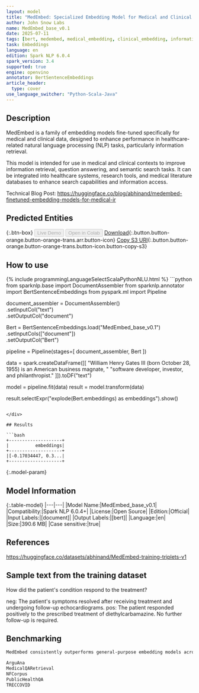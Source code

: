```yaml
---
layout: model
title: "MedEmbed: Specialized Embedding Model for Medical and Clinical Information Retrieval"
author: John Snow Labs
name: MedEmbed_base_v0.1
date: 2025-07-11
tags: [bert, medembed, medical_embedding, clinical_embedding, information_retrieval, en, open_source, openvino]
task: Embeddings
language: en
edition: Spark NLP 6.0.4
spark_version: 3.4
supported: true
engine: openvino
annotator: BertSentenceEmbeddings
article_header:
  type: cover
use_language_switcher: "Python-Scala-Java"
---
```


## Description

MedEmbed is a family of embedding models fine-tuned specifically for medical and clinical data, designed to enhance performance in healthcare-related natural language processing (NLP) tasks, particularly information retrieval.

This model is intended for use in medical and clinical contexts to improve information retrieval, question answering, and semantic search tasks. It can be integrated into healthcare systems, research tools, and medical literature databases to enhance search capabilities and information access.

Technical Blog Post: https://huggingface.co/blog/abhinand/medembed-finetuned-embedding-models-for-medical-ir

## Predicted Entities



{:.btn-box}
<button class="button button-orange" disabled>Live Demo</button>
<button class="button button-orange" disabled>Open in Colab</button>
[Download](https://s3.amazonaws.com/auxdata.johnsnowlabs.com/public/models/MedEmbed_base_v0.1_en_6.0.4_3.4_1752193265660.zip){:.button.button-orange.button-orange-trans.arr.button-icon}
[Copy S3 URI](s3://auxdata.johnsnowlabs.com/public/models/MedEmbed_base_v0.1_en_6.0.4_3.4_1752193265660.zip){:.button.button-orange.button-orange-trans.button-icon.button-copy-s3}

## How to use



<div class="tabs-box" markdown="1">
{% include programmingLanguageSelectScalaPythonNLU.html %}
```python
from sparknlp.base import DocumentAssembler
from sparknlp.annotator import BertSentenceEmbeddings 
from pyspark.ml import Pipeline

document_assembler = DocumentAssembler() \
    .setInputCol("text") \
    .setOutputCol("document")

Bert = BertSentenceEmbeddings.load("MedEmbed_base_v0.1") \
    .setInputCols(["document"]) \
    .setOutputCol("Bert")

pipeline = Pipeline(stages=[
    document_assembler,
    Bert
])

data = spark.createDataFrame([[
    "William Henry Gates III (born October 28, 1955) is an American business magnate, "
    "software developer, investor, and philanthropist."
]]).toDF("text")

model = pipeline.fit(data)
result = model.transform(data)

result.selectExpr("explode(Bert.embeddings) as embeddings").show()
```

</div>

## Results

```bash
+--------------------+
|          embeddings|
+--------------------+
|[-0.17034447, 0.3...|
+--------------------+
```

{:.model-param}
## Model Information

{:.table-model}
|---|---|
|Model Name:|MedEmbed_base_v0.1|
|Compatibility:|Spark NLP 6.0.4+|
|License:|Open Source|
|Edition:|Official|
|Input Labels:|[document]|
|Output Labels:|[bert]|
|Language:|en|
|Size:|390.6 MB|
|Case sensitive:|true|

## References

https://huggingface.co/datasets/abhinand/MedEmbed-training-triplets-v1

## Sample text from the training dataset

How did the patient's condition respond to the treatment?

neg: The patient's symptoms resolved after receiving treatment and undergoing follow-up echocardiograms.
pos: The patient responded positively to the prescribed treatment of diethylcarbamazine. No further follow-up is required.

## Benchmarking

```bash
MedEmbed consistently outperforms general-purpose embedding models across various medical NLP benchmarks:

ArguAna
MedicalQARetrieval
NFCorpus
PublicHealthQA
TRECCOVID
```